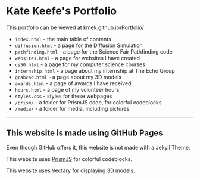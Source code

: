# Kate Keefe's Portfolio

This portfolio can be viewed at kmek.github.io/Portfolio/

* `index.html` - the main table of contents
* `diffusion.html` - a page for the Diffusion Simulation
* `pathfinding.html` - a page for the Science Fair Pathfinding code
* `websites.html` - a page for websites I have created
* `cs50.html` - a page for my computer science courses
* `internship.html` - a page about my internship at The Echo Group
* `grabcad.html` - a page about my 3D models
* `awards.html` - a page of awards I have received
* `hours.html` - a page of my volunteer hours
* `styles.css` - styles for these webpages
* `/prism/` - a folder for PrismJS code, for colorful codeblocks
* `/media/` - a folder for media, including pictures

---

## This website is made using GitHub Pages

Even though GitHub offers it, this website is not made with a Jekyll Theme. 

This website uses [PrismJS](https://prismjs.com/) for colorful codeblocks.

This website uses [Vectary](https://www.vectary.com/) for displaying 3D models.
